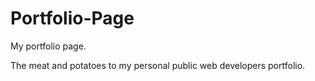 # Portfolio-Page
My portfolio page.

The meat and potatoes to my personal public web developers portfolio. 

